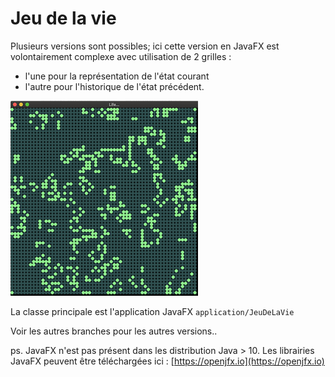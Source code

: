# Jeu de la vie

Plusieurs versions sont possibles; ici cette version en JavaFX est volontairement complexe avec utilisation de 2 grilles : 
- l'une pour la représentation de l'état courant
- l'autre pour l'historique de l'état précédent.

<img src="./images/life.png">

La classe principale est l'application JavaFX `application/JeuDeLaVie`

Voir les autres branches pour les autres versions..

ps. JavaFX n'est pas présent dans les distribution Java > 10. Les librairies JavaFX peuvent être téléchargées ici : 
[https://openjfx.io](https://openjfx.io)
